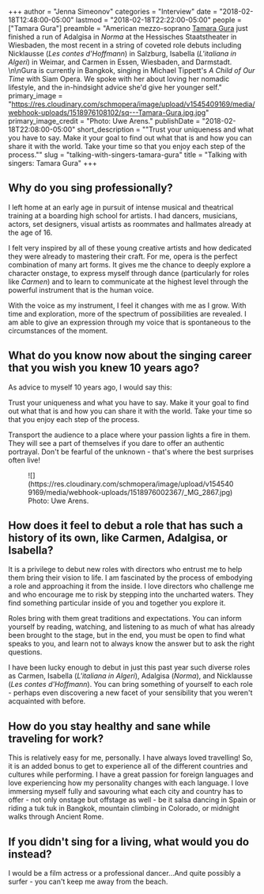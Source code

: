 +++
author = "Jenna Simeonov"
categories = "Interview"
date = "2018-02-18T12:48:00-05:00"
lastmod = "2018-02-18T22:22:00-05:00"
people = ["Tamara Gura"]
preamble = "American mezzo-soprano [Tamara Gura](/scene/people/tamara-gura/) just finished a run of Adalgisa in *Norma* at the Hessisches Staatstheater in Wiesbaden, the most recent in a string of coveted role debuts including Nicklausse (*Les contes d'Hoffmann*) in Salzburg, Isabella (*L'italiana in Algeri*) in Weimar, and Carmen in Essen, Wiesbaden, and Darmstadt. \n\nGura is currently in Bangkok, singing in Michael Tippett's *A Child of Our Time* with Siam Opera. We spoke with her about loving her nomadic lifestyle, and the in-hindsight advice she'd give her younger self."
primary_image = "https://res.cloudinary.com/schmopera/image/upload/v1545409169/media/webhook-uploads/1518976108102/sq---Tamara-Gura.jpg.jpg"
primary_image_credit = "Photo: Uwe Arens."
publishDate = "2018-02-18T22:08:00-05:00"
short_description = "&quot;Trust your uniqueness and what you have to say. Make it your goal to find out what that is and how you can share it with the world. Take your time so that you enjoy each step of the process.&quot;"
slug = "talking-with-singers-tamara-gura"
title = "Talking with singers: Tamara Gura"
+++

## Why do you sing professionally?

I left home at an early age in pursuit of intense musical and theatrical training at a boarding high school for artists. I had dancers, musicians, actors, set designers, visual artists as roommates and hallmates already at the age of 16.

I felt very inspired by all of these young creative artists and how dedicated they were already to mastering their craft. For me, opera is the perfect combination of many art forms. It gives me the chance to deeply explore a character onstage, to express myself through dance (particularly for roles like *Carmen*) and to learn to communicate at the highest level through the powerful instrument that is the human voice. 

With the voice as my instrument, I feel it changes with me as I grow. With time and exploration, more of the spectrum of possibilities are revealed. I am able to give an expression through my voice that is spontaneous to the circumstances of the moment.

## What do you know now about the singing career that you wish you knew 10 years ago?

As advice to myself 10 years ago, I would say this: 

Trust your uniqueness and what you have to say. Make it your goal to find out what that is and how you can share it with the world. Take your time so that you enjoy each step of the process.

Transport the audience to a place where your passion lights a fire in them. They will see a part of themselves if you dare to offer an authentic portrayal. Don't be fearful of the unknown - that's where the best surprises often live!

<figure data-type="image">
![](https://res.cloudinary.com/schmopera/image/upload/v1545409169/media/webhook-uploads/1518976002367/_MG_2867.jpg)
<figcaption>Photo: Uwe Arens.</figcaption>
</figure>

## How does it feel to debut a role that has such a history of its own, like Carmen, Adalgisa, or Isabella?

It is a privilege to debut new roles with directors who entrust me to help them bring their vision to life. I am fascinated by the process of embodying a role and approaching it from the inside. I love directors who  challenge me and who encourage me to risk by stepping into the uncharted waters. They find something particular inside of you and together you explore it. 

Roles bring with them great traditions and expectations. You can inform yourself by reading, watching, and listening to as much of what has already been brought to the stage, but in the end, you must be open to find what speaks to you, and learn not to always know the answer but to ask the right questions.

I have been lucky enough to debut in just this past year such diverse roles as Carmen, Isabella (*L'italiana in Algeri*), Adalgisa (*Norma*), and Nicklausse (*Les contes d'Hoffmann*). You can bring something of yourself to each role - perhaps even discovering a new facet of your sensibility that you weren't acquainted with before. 

## How do you stay healthy and sane while traveling for work?

This is relatively easy for me, personally. I have always loved travelling! So, it is an added bonus to get to experience all of the different countries and cultures while performing. I have a great passion for foreign languages and love experiencing how my personality changes with each language. I love immersing myself fully and savouring what each city and country has to offer - not only onstage but offstage as well - be it salsa dancing in Spain or riding a tuk tuk in Bangkok, mountain climbing in Colorado, or midnight walks through Ancient Rome. 

## If you didn't sing for a living, what would you do instead?

I would be a film actress or a professional dancer...And quite possibly a surfer - you can't keep me away from the beach.
